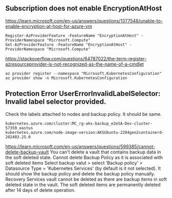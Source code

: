 

## Subscription does not enable EncryptionAtHost

https://learn.microsoft.com/en-us/answers/questions/1377548/unable-to-enable-encryption-at-host-for-azure-vm

```
Register-AzProviderFeature -FeatureName "EncryptionAtHost" -ProviderNamespace "Microsoft.Compute"
Get-AzProviderFeature -FeatureName "EncryptionAtHost" -ProviderNamespace "Microsoft.Compute"
```

https://stackoverflow.com/questions/64787022/the-term-register-azresourceprovider-is-not-recognized-as-the-name-of-a-cmdlet

```
az provider register --namespace "Microsoft.KubernetesConfiguration"
az provider show -n Microsoft.KubernetesConfiguration
```

## Protection Error UserErrorInvalidLabelSelector: Invalid label selector provided.

Check the labels attached to nodes and backup policy. It should be same.
```
kubernetes.azure.com/cluster:MC_rg-aks-backup_e2eSA-Dev-cluster-57359_eastus
kubernetes.azure.com/node-image-version:AKSUbuntu-2204gen2containerd-202403.25.0
```

https://learn.microsoft.com/en-us/answers/questions/599385/cannot-delete-backup-vault
You can't delete a vault that contains backup data in the soft deleted state.
Cannot delete Backup Policy as it is associated with soft deleted items
Select backup valut > select 'Backup policy' > Datasource Type = 'Kubernetes Services' (by default is it not selected). It should show the backup policy and delete the backup policy manually. 
Recovery Services vault cannot be deleted as there are backup items in soft deleted state in the vault. The soft deleted items are permanently deleted after 14 days of delete operation.
